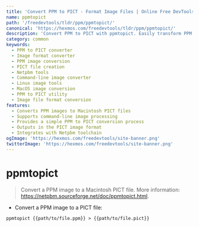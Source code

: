 ```yaml
---
title: 'Convert PPM to PICT - Format Image Files | Online Free DevTools by Hexmos'
name: ppmtopict
path: '/freedevtools/tldr/ppm/ppmtopict/'
canonical: 'https://hexmos.com/freedevtools/tldr/ppm/ppmtopict/'
description: 'Convert PPM to PICT with ppmtopict. Easily transform PPM images into Macintosh PICT files using this command-line tool. Free online tool, no registration required.'
category: common
keywords:
  - PPM to PICT converter
  - Image format converter
  - PPM image conversion
  - PICT file creation
  - Netpbm tools
  - Command-line image converter
  - Linux image tools
  - MacOS image conversion
  - PPM to PICT utility
  - Image file format conversion
features:
  - Converts PPM images to Macintosh PICT files
  - Supports command-line image processing
  - Provides a simple PPM to PICT conversion process
  - Outputs in the PICT image format
  - Integrates with Netpbm toolchain
ogImage: 'https://hexmos.com/freedevtools/site-banner.png'
twitterImage: 'https://hexmos.com/freedevtools/site-banner.png'
---
```


# ppmtopict

> Convert a PPM image to a Macintosh PICT file.
> More information: <https://netpbm.sourceforge.net/doc/ppmtopict.html>.

- Convert a PPM image to a PICT file:

`ppmtopict {{path/to/file.ppm}} > {{path/to/file.pict}}`
